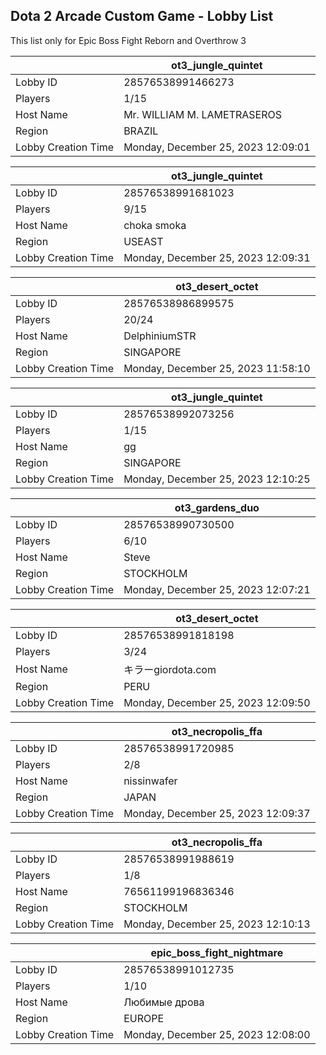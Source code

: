 ## Dota 2 Arcade Custom Game - Lobby List

This list only for Epic Boss Fight Reborn and Overthrow 3

|  | ot3_jungle_quintet |
| ------ | ------ |
| Lobby ID | 28576538991466273 |
| Players | 1/15 |
| Host Name | Mr. WILLIAM M. LAMETRASEROS |
| Region | BRAZIL |
| Lobby Creation Time | Monday, December 25, 2023 12:09:01 |


|  | ot3_jungle_quintet |
| ------ | ------ |
| Lobby ID | 28576538991681023 |
| Players | 9/15 |
| Host Name | choka smoka |
| Region | USEAST |
| Lobby Creation Time | Monday, December 25, 2023 12:09:31 |


|  | ot3_desert_octet |
| ------ | ------ |
| Lobby ID | 28576538986899575 |
| Players | 20/24 |
| Host Name | DelphiniumSTR |
| Region | SINGAPORE |
| Lobby Creation Time | Monday, December 25, 2023 11:58:10 |


|  | ot3_jungle_quintet |
| ------ | ------ |
| Lobby ID | 28576538992073256 |
| Players | 1/15 |
| Host Name | gg |
| Region | SINGAPORE |
| Lobby Creation Time | Monday, December 25, 2023 12:10:25 |


|  | ot3_gardens_duo |
| ------ | ------ |
| Lobby ID | 28576538990730500 |
| Players | 6/10 |
| Host Name | Steve |
| Region | STOCKHOLM |
| Lobby Creation Time | Monday, December 25, 2023 12:07:21 |


|  | ot3_desert_octet |
| ------ | ------ |
| Lobby ID | 28576538991818198 |
| Players | 3/24 |
| Host Name | キラーgiordota.com |
| Region | PERU |
| Lobby Creation Time | Monday, December 25, 2023 12:09:50 |


|  | ot3_necropolis_ffa |
| ------ | ------ |
| Lobby ID | 28576538991720985 |
| Players | 2/8 |
| Host Name | nissinwafer |
| Region | JAPAN |
| Lobby Creation Time | Monday, December 25, 2023 12:09:37 |


|  | ot3_necropolis_ffa |
| ------ | ------ |
| Lobby ID | 28576538991988619 |
| Players | 1/8 |
| Host Name | 76561199196836346 |
| Region | STOCKHOLM |
| Lobby Creation Time | Monday, December 25, 2023 12:10:13 |


|  | epic_boss_fight_nightmare |
| ------ | ------ |
| Lobby ID | 28576538991012735 |
| Players | 1/10 |
| Host Name | Любимые дрова |
| Region | EUROPE |
| Lobby Creation Time | Monday, December 25, 2023 12:08:00 |


